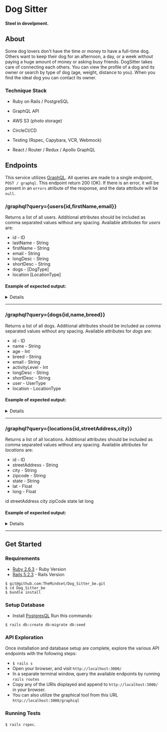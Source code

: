 # Dog Sitter

#### Steel in develpment.

## About

Some dog lovers don't have the time or money to have a full-time dog. Others want to keep their dog for an afternoon, a day, or a week without paying a huge amount of money or asking busy friends. DogSitter takes care of connecting each others. You can view the profile of a dog and its owner or search by type of dog (age, weight, distance to you). When you find the ideal dog you can contact its owner.

### Technique Stack

* Ruby on Rails / PostgreSQL

* GraphQL API

* AWS S3 (photo storage)

* CircleCI/CD

* Testing (Rspec, Capybara, VCR, Webmock)

* React / Router / Redux / Apollo GraphQL

## Endpoints

This service utilizes [GraphQL](https://graphql.org/). All queries are made to a single endpoint, `POST / graphql`. This endpoint return 200 (OK). If there is an error, it will be present in an `errors` atribute of the response, and the data attribute will be `null`.

### /graphql?query={users{id,firstName,email}}

Returns a list of all users. Additional attributes should be included as comma separated values without any spacing.
Available attributes for _users_ are:

* id - ID
* lastName - String
* firstName - String
* email - String
* longDesc - String
* shortDesc - String
* dogs - [DogType]
* location [LocationType]

#### Example of expected output:

<details>

```json
{
    "data": {
        "users": [
            {
                "id": "1",
                "firstName": "Sharen",
                "email": "taylor@jacobi.biz"
            },
            {
                "id": "2",
                "firstName": "Troy",
                "email": "ozell_schmidt@wunschtoy.info"
            },
            {
                "id": "3",
                "firstName": "Vito",
                "email": "deneen@dibbert.biz"
            },
            {
                "id": "4",
                "firstName": "Jermaine",
                "email": "kacey@kunde.name"
            }
        ]
    }
}

```
</details>

---

### /graphql?query={dogs{id,name,breed}}

Returns a list of all dogs. Additional attributes should be included as comma separated values without any spacing.
Available attributes for _dogs_ are:

* id - ID
* name - String
* age - Int
* breed - String
* email - String
* activityLevel - Int
* longDesc - String
* shortDesc - String
* user - UserType
* location - LocationType


#### Example of expected output:

<details>

```json
{
    "data": {
        "dogs": [
            {
                "id": "1",
                "name": "Seurat",
                "breed": "Newfoundland"
            },
            {
                "id": "2",
                "name": "Diego Rivera",
                "breed": "Bull Mastiff"
            },
            {
                "id": "3",
                "name": "Ansel Adams",
                "breed": "Fox Terrier"
            }
        ]
    }
}

```
</details>

---

### /graphql?query={locations{id,streetAddress,city}}

Returns a list of all locations. Additional attributes should be included as comma separated values without any spacing.
Available attributes for _locations_ are:

* id - ID
* streetAddress - String
* city - String
* zipcode - String
* state - String
* lat - Float
* long - Float

id
streetAddress
city
zipCode
state
lat
long

#### Example of expected output:

<details>

```json
{
  "data": {
    "locations": [
      {
        "id": "1",
        "streetAddress": "561 Osvaldo Rapid",
        "city": "Lake Justina"
      },
      {
        "id": "2",
        "streetAddress": "2259 Turcotte Way",
        "city": "South Ronnie"
      },
      {
        "id": "3",
        "streetAddress": "4493 Ngan Walks",
        "city": "Raynorland"
      },
      {
        "id": "4",
        "streetAddress": "81482 Donald Place",
        "city": "Karrenbury"
      }
    ]
  }
}
```
</details>

---

## Get Started

### Requirements

* [Ruby 2.6.3](https://www.ruby-lang.org/en/downloads/) - Ruby Version
* [Rails 5.2.3](https://rubyonrails.org/) - Rails Version

```shell
$ git@github.com:TheMindset/Dog_Sitter_be.git
$ cd Dog_Sitter_be
$ bundle install
```

### Setup Database

* Install [PostgresQL](https://www.postgresql.org/download/)
Run this commands:

```shell
$ rails db:create db:migrate db:seed
```

### API Exploration

Once installation and database setup are complete, explore the various API endpoints with the following steps:
* `$ rails s`
* Open your browser, and visit `http://localhost:3000/`
* In a separate terminal window, query the available endpoints by running `rails routes`
* Copy any of the URIs displayed and append to `http://localhost:3000/` in your browser.
* You can also utilize the graphical tool from this URL `http://localhost:3000/graphiql`

### Running Tests

`$ rails rspec`.

